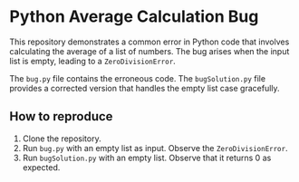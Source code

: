 # Python Average Calculation Bug

This repository demonstrates a common error in Python code that involves calculating the average of a list of numbers. The bug arises when the input list is empty, leading to a `ZeroDivisionError`.

The `bug.py` file contains the erroneous code. The `bugSolution.py` file provides a corrected version that handles the empty list case gracefully.

## How to reproduce
1. Clone the repository.
2. Run `bug.py` with an empty list as input. Observe the `ZeroDivisionError`.
3. Run `bugSolution.py` with an empty list. Observe that it returns 0 as expected.